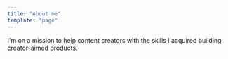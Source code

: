 ```yaml
---
title: "About me"
template: "page"
---
```


I'm on a mission to help content creators with the skills I acquired building 
creator-aimed products.
